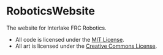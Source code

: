RoboticsWebsite
===============
The website for Interlake FRC Robotics.

* All code is licensed under the [MIT License](LICENSE).
* All art is licensed under the [Creative Commons License](ART_LICENSE).
